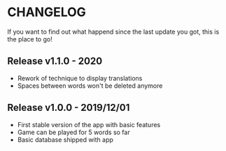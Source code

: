 # CHANGELOG
If you want to find out what happend since the last update you got, this is the place to go!


## Release v1.1.0 - 2020
- Rework of technique to display translations
- Spaces between words won't be deleted anymore

## Release v1.0.0 - 2019/12/01 
- First stable version of the app with basic features
- Game can be played for 5 words so far
- Basic database shipped with app
